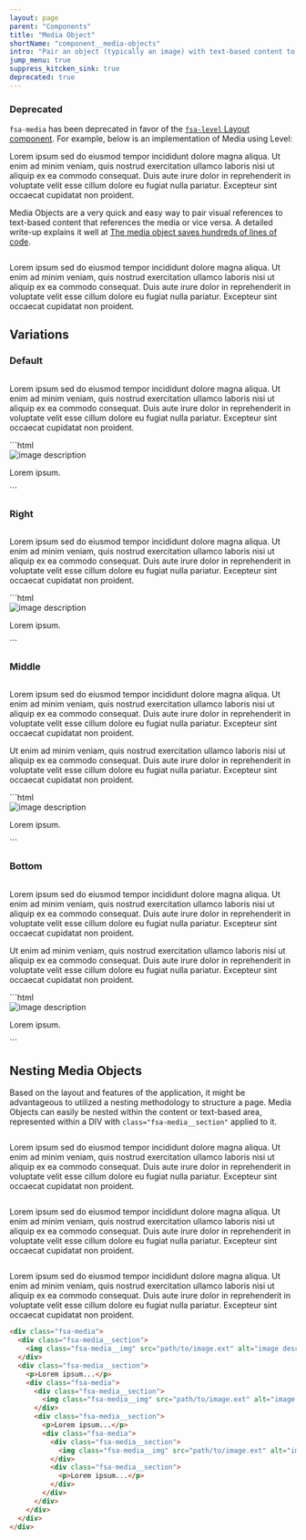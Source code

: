 ```yaml
---
layout: page
parent: "Components"
title: "Media Object"
shortName: "component__media-objects"
intro: "Pair an object (typically an image) with text-based content to one of the sides."
jump_menu: true
suppress_kitcken_sink: true
deprecated: true
---
```


<div class="fsa-alert fsa-alert--warning">
  <div class="fsa-alert__body">
    <h3 class="fsa-alert__heading">Deprecated</h3>
    <p class="fsa-text-size--4"><code>fsa-media</code> has been deprecated in favor of the <a href="{{ site.baseurl }}layout/level"><code>fsa-level</code> Layout component</a>. For example, below is an implementation of Media using Level:</p>
    <div class="fsa-level fsa-level--align-top fsa-level--gutter-m">
      <div>
        <img class="fsa-media__img" src="{{ site.baseurl }}img/100x100.jpg" alt="">
      </div>
      <div>
        Lorem ipsum sed do eiusmod tempor incididunt dolore magna aliqua. Ut enim ad minim veniam, quis nostrud exercitation ullamco laboris nisi ut aliquip ex ea commodo consequat. Duis aute irure dolor in reprehenderit in voluptate velit esse cillum dolore eu fugiat nulla pariatur. Excepteur sint occaecat cupidatat non proident.
      </div>
    </div>
  </div>
</div>

Media Objects are a very quick and easy way to pair visual references to text-based content that references the media or vice versa. A detailed write-up explains it well at [The media object saves hundreds of lines of code](http://www.stubbornella.org/content/2010/06/25/the-media-object-saves-hundreds-of-lines-of-code/.).

<div class="ds-preview">
  <div class="fsa-media">
    <div class="fsa-media__section">
      <img class="fsa-media__img" src="{{ site.baseurl }}img/100x100.jpg" alt="">
    </div>
    <div class="fsa-media__section">
      <p>Lorem ipsum sed do eiusmod tempor incididunt dolore magna aliqua. Ut enim ad minim veniam, quis nostrud exercitation ullamco laboris nisi ut aliquip ex ea commodo consequat. Duis aute irure dolor in reprehenderit in voluptate velit esse cillum dolore eu fugiat nulla pariatur. Excepteur sint occaecat cupidatat non proident.</p>
    </div>
  </div>
</div>

## Variations

### Default

<div class="ds-preview">
  <div class="fsa-media">
    <div class="fsa-media__section">
      <img class="fsa-media__img" src="{{ site.baseurl }}img/100x100.jpg" alt="">
    </div>
    <div class="fsa-media__section">
      <p>Lorem ipsum sed do eiusmod tempor incididunt dolore magna aliqua. Ut enim ad minim veniam, quis nostrud exercitation ullamco laboris nisi ut aliquip ex ea commodo consequat. Duis aute irure dolor in reprehenderit in voluptate velit esse cillum dolore eu fugiat nulla pariatur. Excepteur sint occaecat cupidatat non proident.</p>
    </div>
  </div>
</div>
```html
<div class="fsa-media">
  <div class="fsa-media__section">
    <img class="fsa-media__img" src="path/to/image.jpg" alt="image description">
  </div>
  <div class="fsa-media__section">
    <p>Lorem ipsum.</p>
  </div>
</div>
```

### Right

<div class="ds-preview">
  <div class="fsa-media fsa-media--right">
    <div class="fsa-media__section">
      <img class="fsa-media__img" src="{{ site.baseurl }}img/100x100.jpg" alt="">
    </div>
    <div class="fsa-media__section">
      <p>Lorem ipsum sed do eiusmod tempor incididunt dolore magna aliqua. Ut enim ad minim veniam, quis nostrud exercitation ullamco laboris nisi ut aliquip ex ea commodo consequat. Duis aute irure dolor in reprehenderit in voluptate velit esse cillum dolore eu fugiat nulla pariatur. Excepteur sint occaecat cupidatat non proident.</p>
    </div>
  </div>
</div>
```html
<div class="fsa-media fsa-media--right">
  <div class="fsa-media__section">
    <img class="fsa-media__img" src="path/to/image.ext" alt="image description">
  </div>
  <div class="fsa-media__section">
    <p>Lorem ipsum.</p>
  </div>
</div>
```

### Middle

<div class="ds-preview">
  <div class="fsa-media fsa-media--middle">
    <div class="fsa-media__section">
      <img class="fsa-media__img" src="{{ site.baseurl }}img/100x100.jpg" alt="">
    </div>
    <div class="fsa-media__section">
      <p>Lorem ipsum sed do eiusmod tempor incididunt dolore magna aliqua. Ut enim ad minim veniam, quis nostrud exercitation ullamco laboris nisi ut aliquip ex ea commodo consequat. Duis aute irure dolor in reprehenderit in voluptate velit esse cillum dolore eu fugiat nulla pariatur. Excepteur sint occaecat cupidatat non proident.</p>
      <p>Ut enim ad minim veniam, quis nostrud exercitation ullamco laboris nisi ut aliquip ex ea commodo consequat. Duis aute irure dolor in reprehenderit in voluptate velit esse cillum dolore eu fugiat nulla pariatur. Excepteur sint occaecat cupidatat non proident.</p>
    </div>
  </div>
</div>
```html
<div class="fsa-media fsa-media--middle">
  <div class="fsa-media__section">
    <img class="fsa-media__img" src="path/to/image.ext" alt="image description">
  </div>
  <div class="fsa-media__section">
    <p>Lorem ipsum.</p>
  </div>
</div>
```

### Bottom

<div class="ds-preview">
  <div class="fsa-media fsa-media--bottom">
    <div class="fsa-media__section">
      <img class="fsa-media__img" src="{{ site.baseurl }}img/100x100.jpg" alt="">
    </div>
    <div class="fsa-media__section">
      <p>Lorem ipsum sed do eiusmod tempor incididunt dolore magna aliqua. Ut enim ad minim veniam, quis nostrud exercitation ullamco laboris nisi ut aliquip ex ea commodo consequat. Duis aute irure dolor in reprehenderit in voluptate velit esse cillum dolore eu fugiat nulla pariatur. Excepteur sint occaecat cupidatat non proident.</p>
      <p>Ut enim ad minim veniam, quis nostrud exercitation ullamco laboris nisi ut aliquip ex ea commodo consequat. Duis aute irure dolor in reprehenderit in voluptate velit esse cillum dolore eu fugiat nulla pariatur. Excepteur sint occaecat cupidatat non proident.</p>
    </div>
  </div>
</div>
```html
<div class="fsa-media fsa-media--bottom">
  <div class="fsa-media__section">
    <img class="fsa-media__img" src="path/to/image.ext" alt="image description">
  </div>
  <div class="fsa-media__section">
    <p>Lorem ipsum.</p>
  </div>
</div>
```

## Nesting Media Objects

Based on the layout and features of the application, it might be advantageous to utilized a nesting methodology to structure a page. Media Objects can easily be nested within the content or text-based area, represented within a DIV with `class="fsa-media__section"` applied to it.

<div class="ds-preview">
  <div class="fsa-media">
    <div class="fsa-media__section">
      <img class="fsa-media__img" src="{{ site.baseurl }}img/100x100.jpg" alt="">
    </div>
    <div class="fsa-media__section">
      <p>Lorem ipsum sed do eiusmod tempor incididunt dolore magna aliqua. Ut enim ad minim veniam, quis nostrud exercitation ullamco laboris nisi ut aliquip ex ea commodo consequat. Duis aute irure dolor in reprehenderit in voluptate velit esse cillum dolore eu fugiat nulla pariatur. Excepteur sint occaecat cupidatat non proident.</p>
      <div class="fsa-media">
        <div class="fsa-media__section">
          <img class="fsa-media__img" src="{{ site.baseurl }}img/100x100.jpg" alt="">
        </div>
        <div class="fsa-media__section">
          <p>Lorem ipsum sed do eiusmod tempor incididunt dolore magna aliqua. Ut enim ad minim veniam, quis nostrud exercitation ullamco laboris nisi ut aliquip ex ea commodo consequat. Duis aute irure dolor in reprehenderit in voluptate velit esse cillum dolore eu fugiat nulla pariatur. Excepteur sint occaecat cupidatat non proident.</p>
          <div class="fsa-media">
            <div class="fsa-media__section">
              <img class="fsa-media__img" src="{{ site.baseurl }}img/100x100.jpg" alt="">
            </div>
            <div class="fsa-media__section">
              <p>Lorem ipsum sed do eiusmod tempor incididunt dolore magna aliqua. Ut enim ad minim veniam, quis nostrud exercitation ullamco laboris nisi ut aliquip ex ea commodo consequat. Duis aute irure dolor in reprehenderit in voluptate velit esse cillum dolore eu fugiat nulla pariatur. Excepteur sint occaecat cupidatat non proident.</p>
            </div>
          </div>
        </div>
      </div>
    </div>
  </div>
</div>

```html
<div class="fsa-media">
  <div class="fsa-media__section">
    <img class="fsa-media__img" src="path/to/image.ext" alt="image description">
  </div>
  <div class="fsa-media__section">
    <p>Lorem ipsum...</p>
    <div class="fsa-media">
      <div class="fsa-media__section">
        <img class="fsa-media__img" src="path/to/image.ext" alt="image description">
      </div>
      <div class="fsa-media__section">
        <p>Lorem ipsum...</p>
        <div class="fsa-media">
          <div class="fsa-media__section">
            <img class="fsa-media__img" src="path/to/image.ext" alt="image description">
          </div>
          <div class="fsa-media__section">
            <p>Lorem ipsum...</p>
          </div>
        </div>
      </div>
    </div>
  </div>
</div>
```
